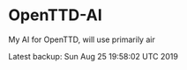 # OpenTTD-AI
My AI for OpenTTD, will use primarily air

Latest backup: Sun Aug 25 19:58:02 UTC 2019
